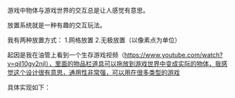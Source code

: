 游戏中物体与游戏世界的交互总是让人感觉有意思。

放置系统就是一种有趣的交互玩法。

我有两种放置方式：
1.网格放置
2.无极放置（以像素点为单位）

起因是我在油管上看到一个生存游戏视频（https://www.youtube.com/watch?v=qiI10gy2njI），里面的物品栏道具可以拖放到游戏世界中变成实际的物体，我感觉这个设计很有意思，通用性非常强，可以用在很多类型的游戏


具体实现如下：